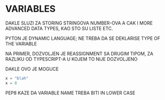 # VARIABLES

DAKLE SLUZI ZA STORING STRINGOVA NUMBER-OVA A CAK I MORE ADVANCED DATA TYPES, KAO STO SU LISTE ETC.

PYTON JE DYNAMIC LANGUAGE; NE TREBA DA SE DEKLARISE TYPE OF THE VARIABLE

NA PRIMER, DOZVOLJEN JE REASSIGNMENT SA DRUGIM TIPOM, ZA RAZLIKU OD TYPESCRIPT-A U KOJEM TO NIJE DOZVOLJENO

DAKLE OVO JE MOGUCE

```py
x = "blah"
x = 8
```

PEP8 KAZE DA VARIABLE NAME TREBA BITI IN LOWER CASE